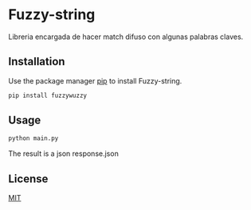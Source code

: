 # Fuzzy-string

Libreria encargada de hacer match difuso con algunas palabras claves.

## Installation

Use the package manager [pip](https://pip.pypa.io/en/stable/) to install Fuzzy-string.

```bash
pip install fuzzywuzzy
```

## Usage

```bash
python main.py
```

The result is a json response.json

## License

[MIT](https://choosealicense.com/licenses/mit/)
